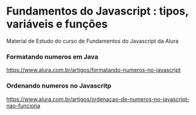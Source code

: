 # Fundamentos do Javascript : tipos, variáveis e funções
Material de Estudo do curso de Fundamentos do Javascript da Alura

### Formatando numeros em Java
https://www.alura.com.br/artigos/formatando-numeros-no-javascript

### Ordenando numeros no Javascritp
https://www.alura.com.br/artigos/ordenacao-de-numeros-no-javascript-nao-funciona